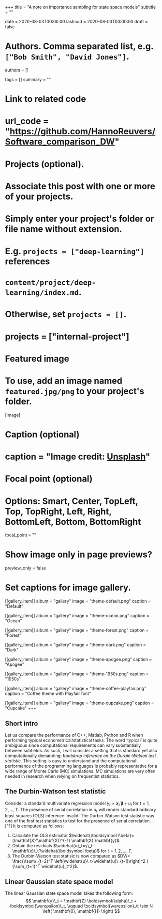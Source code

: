 +++
title = "A note on importance sampling for state space models"
subtitle = ""

date = 2020-08-03T00:00:00
lastmod = 2020-08-03T00:00:00
draft = false

# Authors. Comma separated list, e.g. `["Bob Smith", "David Jones"]`.
authors = []

tags = []
summary = ""

# Link to related code
# url_code = "https://github.com/HannoReuvers/Software_comparison_DW"

# Projects (optional).
#   Associate this post with one or more of your projects.
#   Simply enter your project's folder or file name without extension.
#   E.g. `projects = ["deep-learning"]` references 
#   `content/project/deep-learning/index.md`.
#   Otherwise, set `projects = []`.
# projects = ["internal-project"]

# Featured image
# To use, add an image named `featured.jpg/png` to your project's folder. 
[image]
  # Caption (optional)
  # caption = "Image credit: [**Unsplash**](https://unsplash.com/photos/CpkOjOcXdUY)"

  # Focal point (optional)
  # Options: Smart, Center, TopLeft, Top, TopRight, Left, Right, BottomLeft, Bottom, BottomRight
  focal_point = ""

# Show image only in page previews?
  preview_only = false

# Set captions for image gallery.

[[gallery_item]]
album = "gallery"
image = "theme-default.png"
caption = "Default"

[[gallery_item]]
album = "gallery"
image = "theme-ocean.png"
caption = "Ocean"

[[gallery_item]]
album = "gallery"
image = "theme-forest.png"
caption = "Forest"

[[gallery_item]]
album = "gallery"
image = "theme-dark.png"
caption = "Dark"

[[gallery_item]]
album = "gallery"
image = "theme-apogee.png"
caption = "Apogee"

[[gallery_item]]
album = "gallery"
image = "theme-1950s.png"
caption = "1950s"

[[gallery_item]]
album = "gallery"
image = "theme-coffee-playfair.png"
caption = "Coffee theme with Playfair font"

[[gallery_item]]
album = "gallery"
image = "theme-cupcake.png"
caption = "Cupcake"
+++


## Short intro

Let us compare the performance of C++, Matlab, Python and R when performing typical econometrical/statistical tasks. The word ‘typical’ is quite ambiguous since computational requirements can vary substantially between subfields. As such, I will consider a setting that is standard yet also computationally demanding: _bootstrap inference on the Durbin-Watson test statistic_. This setting is easy to understand and the computational performance of the programming languages is probably representative for a wide range of Monte Carlo (MC) simulations. MC simulations are very often needed in research when relying on frequentist statistics.

## The Durbin-Watson test statistic
Consider a standard multivariate regression model $y_t^{} = \mathbf{x}_t' \boldsymbol \beta + u_t^{}$ for $t = 1, 2, . . . , T$. The presence of serial correlation in $u_t$ will render standard ordinary least squares (OLS) inference invalid. The Durbin-Watson test statistic was one of the first test statistics to test for the presence of serial correlation.[^1] It is computed as follows:

1. Calculate the OLS estimator $\widehat{\\boldsymbol \\beta}=(\mathbf{X}'\mathbf{X})^{-1} \mathbf{X}'\mathbf{y}$.
2. Obtain the residuals $\widehat{u}_t=y\_t- \mathbf{x}\_t'\widehat{\boldsymbol \beta}$ for $t = 1, 2, . . . , T$.
3. The Durbin-Watson test statisic is now computed as $DW= \frac{\\sum\_{t=2}^T \left(\widehat{u}\_t-\widehat{u}\_{t-1}\right)^2  }{\sum_{t=1}^T \widehat{u}_t^2}$.


## Linear Gaussian state space model

The linear Gaussian state space model takes the following form:
$$
\mathbf{y}\_t = \mathbf{Z} \boldsymbol{\alpha}\_t + \boldsymbol{\varepsilon}\_t, \\qquad  \boldsymbol{\varepsilon}_\t \sim N \left( \mathbf{0}, \mathbf{H} \right)
$$




